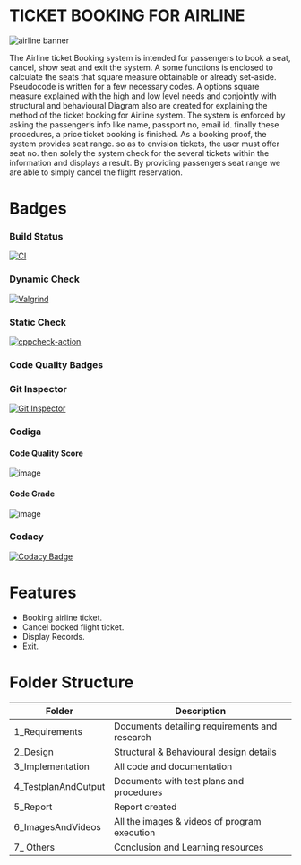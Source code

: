  # TICKET BOOKING FOR AIRLINE                           
   ![airline banner](https://user-images.githubusercontent.com/98866123/153327960-54490e39-7b80-4717-807d-3c4cf8ddf6ac.png)
   
   The Airline ticket Booking system is intended for passengers to book a seat, cancel, show seat and exit the system. A some functions is enclosed to calculate the seats that square measure obtainable or already set-aside. Pseudocode is written for a few necessary codes. A options square measure explained with the high and low level needs and conjointly with structural and behavioural Diagram also are created for explaining the method of the ticket booking for Airline system. The system is enforced by asking the passenger’s info like name, passport no, email id. finally these procedures, a price ticket booking is finished. As a booking proof, the system provides seat range. so as to envision tickets, the user must offer seat no. then solely the system check for the several tickets within the information and displays a result. By providing passengers seat range we are able to simply cancel the flight reservation.
# Badges
### Build Status
 [![CI](https://github.com/DeepikaR24/M1_TicketBooking-Airline_Utility/actions/workflows/build.yml/badge.svg?branch=main)](https://github.com/DeepikaR24/M1_TicketBooking-Airline_Utility/actions/workflows/build.yml)
### Dynamic Check
[![Valgrind](https://github.com/DeepikaR24/M1_TicketBooking-Airline_Utility/actions/workflows/codequality.yml/badge.svg)](https://github.com/DeepikaR24/M1_TicketBooking-Airline_Utility/actions/workflows/codequality.yml)
### Static Check
[![cppcheck-action](https://github.com/DeepikaR24/M1_TicketBooking-Airline_Utility/actions/workflows/cpp.yml/badge.svg)](https://github.com/DeepikaR24/M1_TicketBooking-Airline_Utility/actions/workflows/cpp.yml)
### Code Quality Badges
### Git Inspector
[![Git Inspector](https://github.com/DeepikaR24/M1_TicketBooking-Airline_Utility/actions/workflows/gitinspector.yml/badge.svg?branch=main)](https://github.com/DeepikaR24/M1_TicketBooking-Airline_Utility/actions/workflows/gitinspector.yml)

### Codiga
#### Code Quality Score
![image](https://user-images.githubusercontent.com/98866123/156388532-ecdb08b1-2177-4797-a893-d8096068f321.png)
#### Code Grade
![image](https://user-images.githubusercontent.com/98866123/156388794-ae53b908-0ef8-4150-93c9-64537f9584fd.png)


### Codacy
[![Codacy Badge](https://app.codacy.com/project/badge/Grade/72d999f434464f7da06ecc5bb0c3c36b)](https://www.codacy.com/gh/DeepikaR24/M1_TicketBooking-Airline_Utility/dashboard?utm_source=github.com&amp;utm_medium=referral&amp;utm_content=DeepikaR24/M1_TicketBooking-Airline_Utility&amp;utm_campaign=Badge_Grade)
# Features
   * Booking airline ticket.
   * Cancel booked flight ticket.
   * Display Records.
   * Exit.  
   
# Folder Structure
   | Folder               |            	Description                        |
   |----------------------|------------------------------------------------
   | 1_Requirements	      | Documents detailing requirements and research
   | 2_Design             | Structural & Behavioural design details
   | 3_Implementation     |	All code and documentation
   | 4_TestplanAndOutput	 | Documents with test plans and procedures
   | 5_Report             | Report created
   | 6_ImagesAndVideos    | All the images & videos of program execution
   | 7_ Others            | Conclusion and Learning resources
